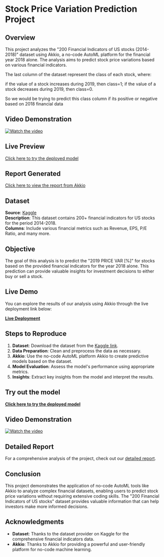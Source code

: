 # Stock Price Variation Prediction Project

## Overview
This project analyzes the "200 Financial Indicators of US stocks (2014-2018)" dataset using Akkio, a no-code AutoML platform for the financial year 2018 alone. The analysis aims to predict stock price variations based on various financial indicators.

The last column of the dataset represent the class of each stock, where:

if the value of a stock increases during 2019, then class=1;
if the value of a stock decreases during 2019, then class=0.

So we would be trying to predict this class column if its positive or negative based on 2018 financial data


## Video Demonstration
[![Watch the video](https://img.youtube.com/vi/YOUR_VIDEO_ID/maxresdefault.jpg)](https://www.youtube.com/watch?v=YOUR_VIDEO_ID)

## Live Preview
[Click here to try the deployed model](https://app.akkio.com/deployments/7861bdc9-a17f-455e-a32b-371f147af1a5)

## Report Generated
[Click here to view the report from Akkio](https://app.akkio.com/reports/d2b8aede-45d1-4586-a5ad-69251b2354c0)

## Dataset
**Source**: [Kaggle](https://www.kaggle.com/datasets/cnic92/200-financial-indicators-of-us-stocks-20142018)  
**Description**: This dataset contains 200+ financial indicators for US stocks for the period 2014-2018.  
**Columns**: Include various financial metrics such as Revenue, EPS, P/E Ratio, and many more.

## Objective
The goal of this analysis is to predict the "2019 PRICE VAR [%]" for stocks based on the provided financial indicators for the year 2018 alone. This prediction can provide valuable insights for investment decisions to either buy or sell a stock.

## Live Demo
You can explore the results of our analysis using Akkio through the live deployment link below:

[**Live Deployment**](https://app.akk.io/deployments/7861bdc9-a17f-455e-a32b-371f147af1a5)

## Steps to Reproduce
1. **Dataset**: Download the dataset from the [Kaggle link](https://www.kaggle.com/datasets/cnic92/200-financial-indicators-of-us-stocks-20142018).
2. **Data Preparation**: Clean and preprocess the data as necessary.
3. **Akkio**: Use the no-code AutoML platform Akkio to create predictive models based on the dataset.
4. **Model Evaluation**: Assess the model's performance using appropriate metrics.
5. **Insights**: Extract key insights from the model and interpret the results.

## Try out the model
[**Click here to try the deployed model**](https://app.akk.io/deployments/7861bdc9-a17f-455e-a32b-371f147af1a5)

## Video Demonstration
[![Watch the video](https://img.youtube.com/vi/YOUR_VIDEO_ID/maxresdefault.jpg)](https://www.youtube.com/watch?v=YOUR_VIDEO_ID)

## Detailed Report
For a comprehensive analysis of the project, check out our [detailed report](https://app.akk.io/reports/d2b8aede-45d1-4586-a5ad-69251b2354c0).


## Conclusion
This project demonstrates the application of no-code AutoML tools like Akkio to analyze complex financial datasets, enabling users to predict stock price variations without requiring extensive coding skills. The "200 Financial Indicators of US stocks" dataset provides valuable information that can help investors make more informed decisions.

## Acknowledgments
- **Dataset**: Thanks to the dataset provider on Kaggle for the comprehensive financial indicators data.
- **Akkio**: Thanks to Akkio for providing a powerful and user-friendly platform for no-code machine learning.
